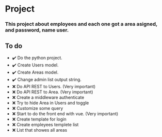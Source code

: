 # Project
### This project about employees and each one got a area asigned, and password, name user.

## To do   
- ✔️ Do the python project.
- ✔️ Create Users model.
- ✔️ Create Areas model.
- ✔️ Change admin list output string.
- ❌ Do API REST to Users. (Very important)
- ❌ Do API REST to Area. (Very important)
- ❌ Create a middleware authenticate
- ❌ Try to hide Area in Users and toggle
- ❌ Customize some query
- ❌ Start to do the front end with vue. (Very important)
- ❌ Create template for login
- ❌ Create empleyees templete list
- ❌ List that showes all areas  
